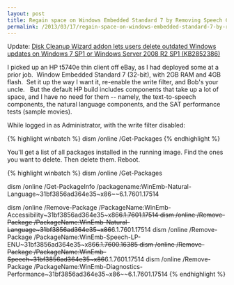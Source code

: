 ```yaml
---
layout: post
title: Regain space on Windows Embedded Standard 7 by Removing Speech Components
permalink: /2013/03/17/regain-space-on-windows-embedded-standard-7-by-removing-speech-components/
---
```


Update: [Disk Cleanup Wizard addon lets users delete outdated Windows updates on Windows 7 SP1 or Windows Server 2008 R2 SP1 (KB2852386)](http://support.microsoft.com/kb/2852386)

I picked up an HP t5740e thin client off eBay, as I had deployed some at a prior job.  Window Embedded Standard 7 (32-bit), with 2GB RAM and 4GB flash.  Set it up the way I want it, re-enable the write filter, and Bob's your uncle.   But the default HP build includes components that take up a lot of space, and I have no need for them -- namely, the text-to-speech components, the natural language components, and the SAT performance tests (sample movies).

While logged in as Administrator, with the write filter disabled:

{% highlight winbatch %}
dism /online /Get-Packages
{% endhighlight %}

You'll get a list of all packages installed in the running image. Find the ones you want to delete. Then delete them. Reboot.

{% highlight winbatch %}
dism /online /Get-Packages

dism /online /Get-PackageInfo /packagename:WinEmb-Natural-Language~31bf3856ad364e35~x86~~6.1.7601.17514

dism /online /Remove-Package /PackageName:WinEmb-Accessibility~31bf3856ad364e35~x86~~6.1.7601.17514
dism /online /Remove-Package /PackageName:WinEmb-Natural-Language~31bf3856ad364e35~x86~~6.1.7601.17514
dism /online /Remove-Package /PackageName:WinEmb-Speech-LP-ENU~31bf3856ad364e35~x86~~6.1.7600.16385
dism /online /Remove-Package /PackageName:WinEmb-Speech~31bf3856ad364e35~x86~~6.1.7601.17514
dism /online /Remove-Package /PackageName:WinEmb-Diagnostics-Performance~31bf3856ad364e35~x86~~6.1.7601.17514
{% endhighlight %}








